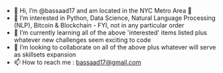 - 👋 Hi, I’m @bassaad17 and am located in the NYC Metro Area 🗽
- 👀 I’m interested in Python, Data Science, Natural Language Processing (NLP), Bitcoin & Blockchain - FYI, not in any particular order
- 🌱 I’m currently learning all of the above 'interested' items listed plus whatever new challenges seem exciting to code
- 💞️ I’m looking to collaborate on all of the above plus whatever will serve as skillsets expansion
- 📫 How to reach me : bassaad17@gmail.com

<!---
bassaad17/bassaad17 is a ✨ special ✨ repository because its `README.md` (this file) appears on your GitHub profile.
You can click the Preview link to take a look at your changes.
--->
